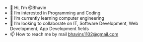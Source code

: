 - 👋 Hi, I’m @Bhavin
- 👀 I’m interested in Programming and Coding 
- 🌱 I’m currently learning computer engineering 
- 💞️ I’m looking to collaborate on IT, Software Development, Web Development, App Development  fields
- 📫 How to reach me by mail bhavins1102@gmail.com

<!---
Legend-soul/Legend-soul is a ✨ special ✨ repository because its `README.md` (this file) appears on your GitHub profile.
You can click the Preview link to take a look at your changes.
--->
